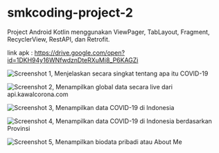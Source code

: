 # smkcoding-project-2
Project Android Kotlin menggunakan ViewPager, TabLayout, Fragment, RecyclerView, RestAPI, dan Retrofit.

link apk : https://drive.google.com/open?id=1DKH94y16WNfwdznDteRXuMi8_P6KAGZi

![Screenshot 1, Menjelaskan secara singkat tentang apa itu COVID-19](https://drive.google.com/open?id=112G3K0PYRpavOpNd47F1UZoNWXglI-HS)

![Screenshot 2, Menampilkan global data secara live dari api.kawalcorona.com](https://drive.google.com/open?id=1OZkUyt9ixTVfvB39yv0VZLEmbnBchvzM)

![Screenshot 3, Menampilkan data COVID-19 di Indonesia](https://drive.google.com/open?id=1xE-q-9Cb-bndR5rg-_8mt3U-tQHSAL_w)

![Screenshot 4, Menampilkan data COVID-19 di Indonesia berdasarkan Provinsi](https://drive.google.com/open?id=1mGFxgJkeMqabpIu2Wswf7E6o5JuB7MKU)

![Screenshot 5, Menampilkan biodata pribadi atau About Me](https://drive.google.com/open?id=1YIXDfY6RygeEClOFXVM8li1EsNLn39Kg)
